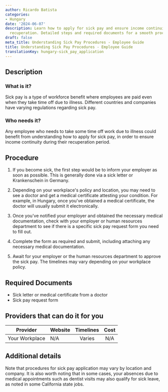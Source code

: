 ```yaml
---
author: Ricardo Batista
categories:
- Hungary
date: '2024-06-07'
description: Learn how to apply for sick pay and ensure income continuity during your
  recuperation. Detailed steps and required documents for a smooth process.
draft: false
meta_title: Understanding Sick Pay Procedures - Employee Guide
title: Understanding Sick Pay Procedures - Employee Guide
translationKey: hungary-sick_pay_application
---
```



## Description
### What is it?
Sick pay is a type of workforce benefit where employees are paid even when they take time off due to illness. Different countries and companies have varying regulations regarding sick pay.

### Who needs it?
Any employee who needs to take some time off work due to illness could benefit from understanding how to apply for sick pay, in order to ensure income continuity during their recuperation period.

## Procedure
1. If you become sick, the first step would be to inform your employer as soon as possible. This is generally done via a sick letter or Krankenschein in Germany. 
   
2. Depending on your workplace's policy and location, you may need to see a doctor and get a medical certificate attesting your condition. For example, in Hungary, once you've obtained a medical certificate, the doctor will usually submit it electronically.

3. Once you've notified your employer and obtained the necessary medical documentation, check with your employer or human resources department to see if there is a specific sick pay request form you need to fill out.

4. Complete the form as required and submit, including attaching any necessary medical documentation.

5. Await for your employer or the human resources department to approve the sick pay. The timelines may vary depending on your workplace policy.

## Required Documents
- Sick letter or medical certificate from a doctor
- Sick pay request form

## Providers that can do it for you

| Provider        |     Website     |     Timelines    |       Cost      |
| --------------- | --------------- |  :-------------: | :-------------: |
| Your Workplace      |  N/A       |      Varies      |        N/A       |

## Additional details
Note that procedures for sick pay application may vary by location and company. It is also worth noting that in some cases, your absences due to medical appointments such as dentist visits may also qualify for sick leave, as noted in some California state jobs.